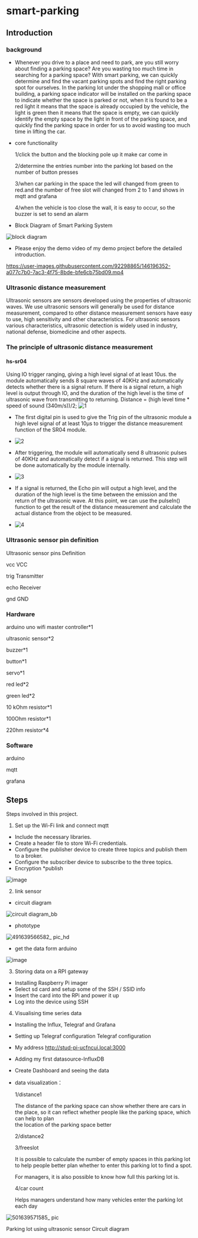 # smart-parking
## Introduction
### background
* Whenever you drive to a place and need to park, are you still worry about finding a parking space? Are you wasting too much time in searching for a parking space? With smart parking, we can quickly determine and find the vacant parking spots and find the right parking spot for ourselves.
In the parking lot under the shopping mall or office building, a parking space indicator will be installed on the parking space to indicate whether the space is parked or not, when it is found to be a red light it means that the space is already occupied by the vehicle, the light is green then it means that the space is empty, we can quickly identify the empty space by the light in front of the parking space, and quickly find the parking space in order for us to avoid wasting too much time in lifting the car.

* core functionality

  1/click the button and the blocking pole up it make car come in

  2/determine the entries number into the parking lot based on the number of button presses

  3/when car parking in the space the led will changed from green to red.and the number of free slot will changed from 2 to 1 and shows in mqtt and grafana

  4/when the vehicle is too close the wall, it is easy to occur, so the buzzer is set to send an alarm
  
* Block Diagram of Smart Parking System

![block diagram](https://user-images.githubusercontent.com/92298865/146174958-f8e203d5-1266-4475-8886-9c8c16de91a3.jpg)


* Please enjoy the demo video of my demo project before the detailed introduction.



https://user-images.githubusercontent.com/92298865/146196352-a077c7b0-7ac3-4f75-8bde-bfe6cb75bd09.mp4




### Ultrasonic distance measurement
Ultrasonic sensors are sensors developed using the properties of ultrasonic waves. We use ultrasonic sensors will generally be used for distance measurement, compared to other distance measurement sensors have easy to use, high sensitivity and other characteristics. For ultrasonic sensors various characteristics, ultrasonic detection is widely used in industry, national defense, biomedicine and other aspects.

### The principle of ultrasonic distance measurement
#### hs-sr04
Using IO trigger ranging, giving a high level signal of at least 10us.
the module automatically sends 8 square waves of 40KHz and automatically detects whether there is a signal return.
If there is a signal return, a high level is output through IO, and the duration of the high level is the time of ultrasonic wave from transmitting to returning. Distance = (high level time * speed of sound (340m/s))/2;
![1](https://user-images.githubusercontent.com/92298865/146176513-24706af5-c962-4ad0-9425-46eb95173ce6.jpg)



* The first digital pin is used to give the Trig pin of the ultrasonic module a high level signal of at least 10μs to trigger the distance measurement function of the SR04 module.
* ![2](https://user-images.githubusercontent.com/92298865/146177723-1d9856e1-bdae-4f47-a279-781b52d7b512.jpg)

* After triggering, the module will automatically send 8 ultrasonic pulses of 40KHz and automatically detect if a signal is returned. This step will be done automatically by the module internally.
* ![3](https://user-images.githubusercontent.com/92298865/146177747-68c36cef-38fc-43bd-af2a-8d14be923c24.jpg)

* If a signal is returned, the Echo pin will output a high level, and the duration of the high level is the time between the emission and the return of the ultrasonic wave. At this point, we can use the pulseIn() function to get the result of the distance measurement and calculate the actual distance from the object to be measured.
* ![4](https://user-images.githubusercontent.com/92298865/146177773-e1312bd8-af4e-40fe-ada8-a83dc3cd2592.jpg)



### Ultrasonic sensor pin definition
Ultrasonic sensor pins Definition

vcc VCC

trig Transmitter

echo Receiver

gnd GND
### Hardware
arduino uno wifi master controller*1

ultrasonic sensor*2

buzzer*1

button*1

servo*1

red led*2

green led*2

10 kOhm resistor*1

100Ohm resistor*1

220hm resistor*4

### Software
arduino

mqtt

grafana
## Steps
Steps involved in this project.

1. Set up the Wi-Fi link and connect mqtt
* Include the necessary libraries.
* Create a header file to store Wi-Fi credentials.
* Configure the publisher device to create three topics and publish them to a broker.
* Configure the subscriber device to subscribe to the three topics.
* Encryption
*publish 

![image](https://user-images.githubusercontent.com/92298865/146184855-e605f2df-d481-41dc-8721-a9805c9b9b00.png)


2. link sensor
* circuit diagram

![circuit diagram_bb](https://user-images.githubusercontent.com/92298865/146112310-f0a5e115-2b77-44f1-82cf-5a03b6c431cb.jpg)
* phototype

![491639566582_ pic_hd](https://user-images.githubusercontent.com/92298865/146176185-5b07b744-ec83-4858-97b5-345c8252f4b8.jpg)
* get the data form arduino

![image](https://user-images.githubusercontent.com/92298865/146184918-2f237610-1798-4771-8bf2-b6be4139cbd4.png)


3. Storing data on a RPI gateway

* Installing Raspberry Pi imager
* Select sd card and setup some of the SSH / SSID info
* Insert the card into the RPi and power it up
* Log into the device using SSH



4. Visualising time series data

* Installing the Influx, Telegraf and Grafana
* Setting up Telegraf configuration Telegraf configuration
* My address http://stud-pi-ucfncui.local:3000
* Adding my first datasource-InfluxDB
* Create Dashboard and seeing the data
* data visualization：
  
  1/distance1
  
  The distance of the parking space can show whether there are cars in the place, so it can reflect whether people like the parking space, which can help to      plan   
  the location of the parking space better
  
  2/distance2
  
  3/freeslot
  
  It is possible to calculate the number of empty spaces in this parking lot to help people better plan whether to enter this parking lot to find a spot. 
  
  For managers, it is also possible to know how full this parking lot is.
  
  4/car count
  
  Helps managers understand how many vehicles enter the parking lot each day
  
![501639571585_ pic](https://user-images.githubusercontent.com/92298865/146187314-2ce818d6-617e-4ef6-a6eb-c5bee62b37a7.jpg)



Parking lot using ultrasonic sensor
Circuit diagram

